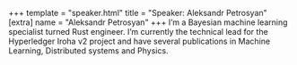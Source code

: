 +++
template = "speaker.html"
title = "Speaker: Aleksandr Petrosyan"
[extra]
  name = "Aleksandr Petrosyan"
+++
I’m a Bayesian machine learning specialist turned Rust engineer. I’m currently the technical lead for the Hyperledger Iroha v2 project and have several publications in Machine Learning, Distributed systems and Physics.
